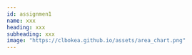 ```yaml
---
id: assignmen1
name: xxx 
heading: xxx
subheading: xxx
image: "https://clbokea.github.io/assets/area_chart.png"
---
```


